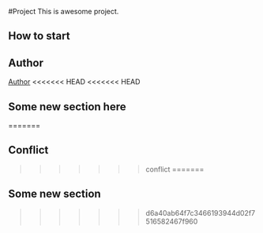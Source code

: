 #Project
This is awesome project.
## How to start
## Author

[Author](author.md)
<<<<<<< HEAD
<<<<<<< HEAD
## Some new section here
=======

## Conflict
>>>>>>> conflict
=======
## Some new section 
>>>>>>> d6a40ab64f7c3466193944d02f7516582467f960
